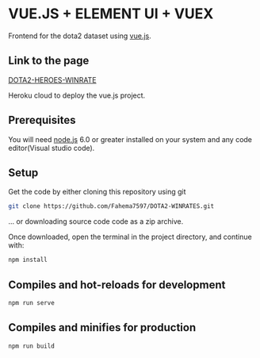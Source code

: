 # VUE.JS + ELEMENT UI + VUEX

Frontend for the dota2 dataset using [vue.js](https://vuejs.org/).

## Link to the page

[DOTA2-HEROES-WINRATE](https://dota2-heroes-winrate.herokuapp.com/)

Heroku cloud to deploy the vue.js project.

## Prerequisites

You will need [node.js](https://nodejs.org/en/) 6.0 or greater installed on your system and any code editor(Visual studio code). 

## Setup
Get the code by either cloning this repository using git

``` bash
git clone https://github.com/Fahema7597/DOTA2-WINRATES.git
```
... or downloading source code code as a zip archive.

Once downloaded, open the terminal in the project directory, and continue with:
``` bash
npm install
```
## Compiles and hot-reloads for development
```bash
npm run serve
```

## Compiles and minifies for production
```bash
npm run build
```







